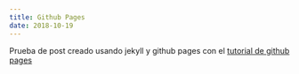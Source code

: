 ```yaml
---
title: Github Pages
date: 2018-10-19
---
```


Prueba de post creado usando jekyll y github pages con el [tutorial de github pages ](https://lab.github.com/githubtraining/github-pages)
